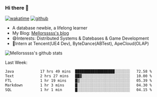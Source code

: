 ### Hi there 👋

[![wakatime](https://wakatime.com/badge/user/cd44d41f-b4b1-4dda-8c5f-910966f6c9d4.svg)](https://wakatime.com/@cd44d41f-b4b1-4dda-8c5f-910966f6c9d4)
[![github](https://img.shields.io/github/followers/Mellorsssss?logo=github&style=plastic)](https://github.com/Mellorsssss?tab=followers)
- A database newbie, a lifelong learner
- My Blog: [Mellorsssss's blog](https://mellorsssss.com/)
- 😄Interests: Distributed Systems & Datebases & Game Development
- 🤔Intern at Tencent(UE4 Dev), ByteDance(ABTest), ApeCloud(OLAP)


![Mellorsssss's github stats](https://github-readme-stats-mellorsssss.vercel.app/api?username=Mellorsssss&show_icons=true&theme=radical)

<!-- ![Top Langs](https://github-readme-stats.vercel.app/api/top-langs/?username=anuraghazra&hide=javascript,html,typescript,css,glsl) -->

<!--
**Mellorsssss/Mellorsssss** is a ✨ _special_ ✨ repository because its `README.md` (this file) appears on your GitHub profile.

Here are some ideas to get you started:

- 🔭 I’m currently working on ...
- 🌱 I’m currently learning ...
- 👯 I’m looking to collaborate on ...
- 🤔 I’m looking for help with ...
- 💬 Ask me about ...
- 📫 How to reach me: ...
- 😄 Pronouns: ...
- ⚡ Fun fact: ...
-->

Last Week:
<!--START_SECTION:waka-->

```txt
Java            17 hrs 49 mins  ██████████████████░░░░░░░   72.58 %
Text            2 hrs 27 mins   ██▓░░░░░░░░░░░░░░░░░░░░░░   10.00 %
FTL             1 hr 19 mins    █▒░░░░░░░░░░░░░░░░░░░░░░░   05.39 %
Markdown        1 hr 3 mins     █░░░░░░░░░░░░░░░░░░░░░░░░   04.30 %
SQL             1 hr 1 min      █░░░░░░░░░░░░░░░░░░░░░░░░   04.15 %
```

<!--END_SECTION:waka-->
